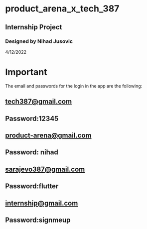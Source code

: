 # product_arena_x_tech_387

## Internship Project

### Designed by Nihad Jusovic
4/12/2022

# Important
The email and passwords for the login in the app are the following:

## tech387@gmail.com
## Password:12345

## product-arena@gmail.com
## Password: nihad

## sarajevo387@gmail.com
## Password:flutter

## internship@gmail.com
## Password:signmeup
